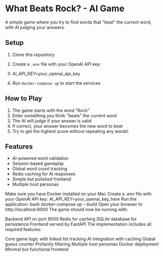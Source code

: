 # What Beats Rock? - AI Game

A simple game where you try to find words that "beat" the current word, with AI judging your answers.

## Setup

1. Clone this repository
2. Create a `.env` file with your OpenAI API key:
3. AI_API_KEY=your_openai_api_key

3. Run `docker-compose up` to start the services

## How to Play

1. The game starts with the word "Rock"
2. Enter something you think "beats" the current word
3. The AI will judge if your answer is valid
4. If correct, your answer becomes the new word to beat
5. Try to get the highest score without repeating any words!

## Features

- AI-powered word validation
- Session-based gameplay
- Global word count tracking
- Redis caching for AI responses
- Simple but polished frontend
- Multiple host personas


Make sure you have Docker installed on your Mac
Create a .env file with your OpenAI API key:
AI_API_KEY=your_openai_key_here
Run the application:
bash
docker-compose up --build
Open your browser to http://localhost:8000
The game should now be running with:

Backend API on port 8000
Redis for caching
SQLite database for persistence
Frontend served by FastAPI
The implementation includes all required features:

Core game logic with linked list tracking
AI integration with caching
Global guess counter
Profanity filtering
Multiple host personas
Docker deployment
Minimal but functional frontend
